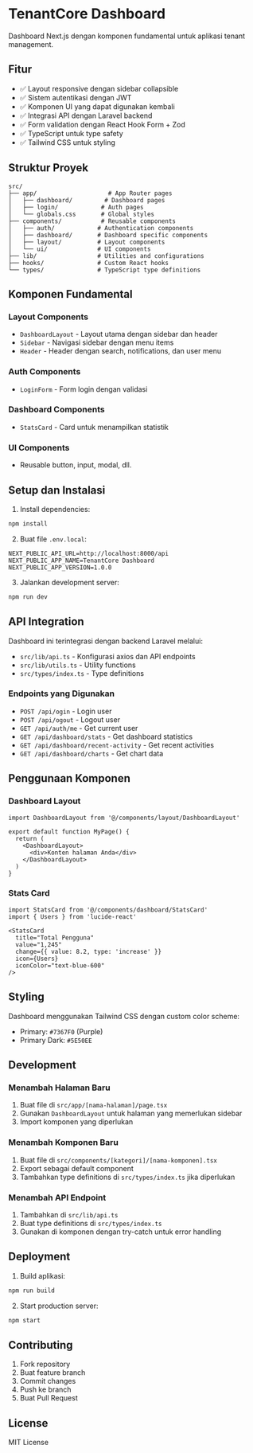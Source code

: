 # TenantCore Dashboard

Dashboard Next.js dengan komponen fundamental untuk aplikasi tenant management.

## Fitur

- ✅ Layout responsive dengan sidebar collapsible
- ✅ Sistem autentikasi dengan JWT
- ✅ Komponen UI yang dapat digunakan kembali
- ✅ Integrasi API dengan Laravel backend
- ✅ Form validation dengan React Hook Form + Zod
- ✅ TypeScript untuk type safety
- ✅ Tailwind CSS untuk styling

## Struktur Proyek

```
src/
├── app/                    # App Router pages
│   ├── dashboard/         # Dashboard pages
│   ├── login/            # Auth pages
│   └── globals.css       # Global styles
├── components/           # Reusable components
│   ├── auth/            # Authentication components
│   ├── dashboard/       # Dashboard specific components
│   ├── layout/          # Layout components
│   └── ui/              # UI components
├── lib/                 # Utilities and configurations
├── hooks/               # Custom React hooks
└── types/               # TypeScript type definitions
```

## Komponen Fundamental

### Layout Components
- `DashboardLayout` - Layout utama dengan sidebar dan header
- `Sidebar` - Navigasi sidebar dengan menu items
- `Header` - Header dengan search, notifications, dan user menu

### Auth Components
- `LoginForm` - Form login dengan validasi

### Dashboard Components
- `StatsCard` - Card untuk menampilkan statistik

### UI Components
- Reusable button, input, modal, dll.

## Setup dan Instalasi

1. Install dependencies:
```bash
npm install
```

2. Buat file `.env.local`:
```env
NEXT_PUBLIC_API_URL=http://localhost:8000/api
NEXT_PUBLIC_APP_NAME=TenantCore Dashboard
NEXT_PUBLIC_APP_VERSION=1.0.0
```

3. Jalankan development server:
```bash
npm run dev
```

## API Integration

Dashboard ini terintegrasi dengan backend Laravel melalui:

- `src/lib/api.ts` - Konfigurasi axios dan API endpoints
- `src/lib/utils.ts` - Utility functions
- `src/types/index.ts` - Type definitions

### Endpoints yang Digunakan

- `POST /api/ogin` - Login user
- `POST /api/ogout` - Logout user
- `GET /api/auth/me` - Get current user
- `GET /api/dashboard/stats` - Get dashboard statistics
- `GET /api/dashboard/recent-activity` - Get recent activities
- `GET /api/dashboard/charts` - Get chart data

## Penggunaan Komponen

### Dashboard Layout
```tsx
import DashboardLayout from '@/components/layout/DashboardLayout'

export default function MyPage() {
  return (
    <DashboardLayout>
      <div>Konten halaman Anda</div>
    </DashboardLayout>
  )
}
```

### Stats Card
```tsx
import StatsCard from '@/components/dashboard/StatsCard'
import { Users } from 'lucide-react'

<StatsCard
  title="Total Pengguna"
  value="1,245"
  change={{ value: 8.2, type: 'increase' }}
  icon={Users}
  iconColor="text-blue-600"
/>
```

## Styling

Dashboard menggunakan Tailwind CSS dengan custom color scheme:

- Primary: `#7367F0` (Purple)
- Primary Dark: `#5E50EE`

## Development

### Menambah Halaman Baru

1. Buat file di `src/app/[nama-halaman]/page.tsx`
2. Gunakan `DashboardLayout` untuk halaman yang memerlukan sidebar
3. Import komponen yang diperlukan

### Menambah Komponen Baru

1. Buat file di `src/components/[kategori]/[nama-komponen].tsx`
2. Export sebagai default component
3. Tambahkan type definitions di `src/types/index.ts` jika diperlukan

### Menambah API Endpoint

1. Tambahkan di `src/lib/api.ts`
2. Buat type definitions di `src/types/index.ts`
3. Gunakan di komponen dengan try-catch untuk error handling

## Deployment

1. Build aplikasi:
```bash
npm run build
```

2. Start production server:
```bash
npm start
```

## Contributing

1. Fork repository
2. Buat feature branch
3. Commit changes
4. Push ke branch
5. Buat Pull Request

## License

MIT License
